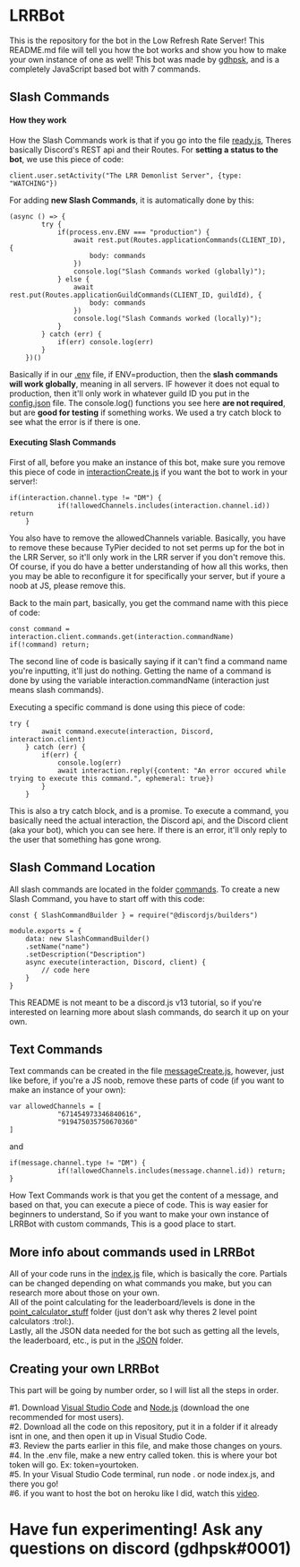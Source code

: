 # LRRBot

This is the repository for the bot in the Low Refresh Rate Server! This README.md file will tell you how the bot works and show you how to make your own instance of one as well! 
This bot was made by [gdhpsk](https://github.com/gdhpsk/), and is a completely JavaScript based bot with 7 commands. 

## Slash Commands

#### How they work

How the Slash Commands work is that if you go into the file [ready.js](https://github.com/gdhpsk/LRRBot/blob/main/events/ready.js), Theres basically Discord's REST api and their Routes.
For **setting a status to the bot**, we use this piece of code: 

```
client.user.setActivity("The LRR Demonlist Server", {type: "WATCHING"})
```

For adding **new Slash Commands**, it is automatically done by this: 

```
(async () => {
		try {
			if(process.env.ENV === "production") {
				await rest.put(Routes.applicationCommands(CLIENT_ID), {
					body: commands
				})
				console.log("Slash Commands worked (globally)");
			} else {
				await rest.put(Routes.applicationGuildCommands(CLIENT_ID, guildId), {
					body: commands
				})
				console.log("Slash Commands worked (locally)"); 
			}
		} catch (err) {
			if(err) console.log(err)
		}
	})()
```

Basically if in our [.env](https://github.com/gdhpsk/LRRBot/blob/main/.env) file, if ENV=production, then the **slash commands will work globally**, meaning in all servers.
IF however it does not equal to production, then it'll only work in whatever guild ID you put in the [config.json](https://github.com/gdhpsk/LRRBot/blob/main/config.json) file.
The console.log() functions you see here **are not required**, but are **good for testing** if something works. We used a try catch block to see what the error is if there is one.

#### Executing Slash Commands

First of all, before you make an instance of this bot, make sure you remove this piece of code in [interactionCreate.js](https://github.com/gdhpsk/LRRBot/blob/main/events/interactionCreate.js) if you want the bot to work in your server!:

```
if(interaction.channel.type != "DM") {
			if(!allowedChannels.includes(interaction.channel.id)) return
	}
```

You also have to remove the allowedChannels variable. Basically, you have to remove these because TyPier decided to not set perms up for the bot in the LRR Server, so it'll only work in the LRR server if you don't remove this.<br/>
Of course, if you do have a better understanding of how all this works, then you may be able to reconfigure it for specifically your server, but if youre a noob at JS, please remove this.

Back to the main part, basically, you get the command name with this piece of code:

```
const command = interaction.client.commands.get(interaction.commandName)
if(!command) return;
```

The second line of code is basically saying if it can't find a command name you're inputting, it'll just do nothing. Getting the name of a command is done by using the variable interaction.commandName (interaction just means slash commands).

Executing a specific command is done using this piece of code:

```
try {
		await command.execute(interaction, Discord, interaction.client)
	} catch (err) {
		if(err) {
			console.log(err)
			await interaction.reply({content: "An error occured while trying to execute this command.", ephemeral: true})
		}
	}
```

This is also a try catch block, and is a promise. To execute a command, you basically need the actual interaction, the Discord api, and the Discord client (aka your bot), which you can see here. If there is an error, it'll only reply to the user that something has gone wrong.

## Slash Command Location

All slash commands are located in the folder [commands](https://github.com/gdhpsk/LRRBot/tree/main/commands). To create a new Slash Command, you have to start off with this code:

```
const { SlashCommandBuilder } = require("@discordjs/builders")

module.exports = {
    data: new SlashCommandBuilder()
    .setName("name")
    .setDescription("Description")
    async execute(interaction, Discord, client) {
        // code here
    }
}
```
This README is not meant to be a discord.js v13 tutorial, so if you're interested on learning more about slash commands, do search it up on your own.

## Text Commands

Text commands can be created in the file [messageCreate.js](https://github.com/gdhpsk/LRRBot/blob/main/events/messageCreate.js), however, just like before, if you're a JS noob, remove these parts of code (if you want to make an instance of your own):

```
var allowedChannels = [
            "671454973346840616",
            "919475035750670360"
]
```
and
```
if(message.channel.type != "DM") {
            if(!allowedChannels.includes(message.channel.id)) return;
}
```

How Text Commands work is that you get the content of a message, and based on that, you can execute a piece of code. This is way easier for beginners to understand, So if you want to make your own instance of LRRBot with custom commands, This is a good place to start.

## More info about commands used in LRRBot

All of your code runs in the [index.js](https://github.com/gdhpsk/LRRBot/blob/main/index.js) file, which is basically the core. Partials can be changed depending on what commands you make, but you can research more about those on your own.<br/>
All of the point calculating for the leaderboard/levels is done in the [point_calculator_stuff](https://github.com/gdhpsk/LRRBot/tree/main/point_calculator_stuff) folder (just don't ask why theres 2 level point calculators :trol:).<br/>
Lastly, all the JSON data needed for the bot such as getting all the levels, the leaderboard, etc., is put in the [JSON](https://github.com/gdhpsk/LRRBot/tree/main/JSON) folder.

## Creating your own LRRBot

This part will be going by number order, so I will list all the steps in order.

#1. Download [Visual Studio Code](https://code.visualstudio.com/) and [Node.js](https://nodejs.org/en/) (download the one recommended for most users).<br />
#2. Download all the code on this repository, put it in a folder if it already isnt in one, and then open it up in Visual Studio Code. <br/>
#3. Review the parts earlier in this file, and make those changes on yours.<br/>
#4. In the .env file, make a new entry called token. this is where your bot token will go. Ex: token=yourtoken.<br/>
#5. In your Visual Studio Code terminal, run node . or node index.js, and there you go!<br/>
#6. if you want to host the bot on heroku like I did, watch this [video](https://www.youtube.com/watch?v=zKfjR_xwLm4).

# Have fun experimenting! Ask any questions on discord (gdhpsk#0001)
